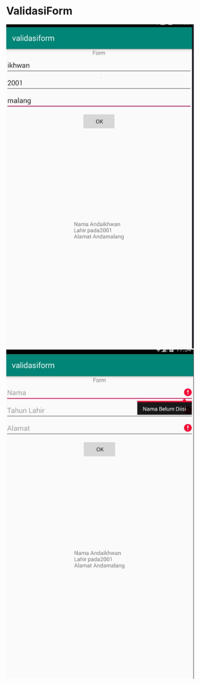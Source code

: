 # ValidasiForm
![alt text](https://github.com/Ikhwan19/ValidasiForm/blob/master/VF.JPG)<br>
![alt text](https://github.com/Ikhwan19/ValidasiForm/blob/master/VF2.JPG)
